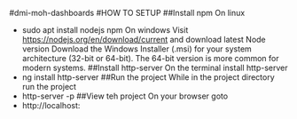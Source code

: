 ﻿#dmi-moh-dashboards
#HOW TO SETUP
##Install npm
On linux
- sudo apt install nodejs npm
On windows
Visit https://nodejs.org/en/download/current and download latest Node version
Download the Windows Installer (.msi) for your system architecture (32-bit or 64-bit). The 64-bit version is more common for modern systems.
##Install http-server
On the terminal install http-server
- ng install http-server
##Run the project
While in the project directory run the project
- http-server -p <your port>
##View teh project
On your browser goto
- http://localhost:<your port>

